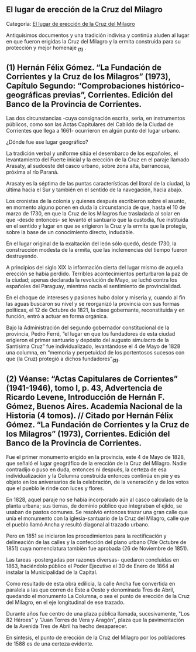 ## El lugar de erección de la Cruz del Milagro

Categoría: [El lugar de erección de la Cruz del Milagro](http://descubrircorrientes.com.ar/2012/index.php/1375-historia-desde-el-origen-hasta-1814/corrientes-colonial-primeras-noticias/el-milagro-de-la-cruz/el-lugar-de-ereccion-de-la-cruz-del-milagro)

Antiquísimos documentos y una tradición indivisa y continúa aluden al lugar en que fueron erigidas la Cruz del Milagro y la ermita construida para su protección y mejor homenaje <sub><strong><span><span>(1)</span></span></strong></sub> .

## **(1)** Hernán Félix Gómez. “La Fundación de Corrientes y la Cruz de los Milagros” (1973), Capítulo Segundo: “Comprobaciones histórico-geográficas previas”, Corrientes. Edición del Banco de la Provincia de Corrientes.

Las dos circunstancias -cuya consignación escrita, seria, en instrumentos públicos, como son las Actas Capitulares del Cabildo de la Ciudad de Corrientes que llega a 1661- ocurrieron en algún punto del lugar urbano.

¿Dónde fue ese lugar geográfico?

La tradición verbal y uniforme sitúa el desembarco de los españoles, el levantamiento del Fuerte inicial y la erección de la Cruz en el paraje llamado Arasaty, al sudoeste del casco urbano, sobre zona alta, barrancosa, próxima al río Paraná.

Arasaty es la séptima de las puntas características del litoral de la ciudad, la última hacia el Sur y también en el sentido de la navegación, hacia abajo.

Los cronistas de la colonia y quienes después escribieron sobre el asunto, en momento alguno ponen en duda la circunstancia de que, hasta el 10 de marzo de 1730, en que la Cruz de los Milagros fue trasladada al solar en que -desde entonces- se levantó el santuario que la custodia, fue instituida en el sentido y lugar en que se erigieron la Cruz y la ermita que la protegía, sobre la base de un conocimiento directo, indudable.

En el lugar original de la exaltación del león sólo quedó, desde 1730, la construcción modesta de la ermita, que las inclemencias del tiempo fueron destruyendo.

A principios del siglo XIX la información cierta del lugar mismo de aquella erección se había perdido. Terribles acontecimientos perturbaron la paz de la ciudad; apenas declarada la revolución de Mayo, se luchó contra los españoles del Paraguay, mientras nacía el sentimiento de provincialidad.

En el choque de intereses y pasiones hubo dolor y miseria y, cuando al fin las aguas buscaron su nivel y se reorganizó la provincia con sus formas políticas, el 12 de Octubre de 1821, la clase gobernante, reconstituida y en función, entró a actuar en forma orgánica.

Bajo la Administración del segundo gobernador constitucional de la provincia, Pedro Ferré, “el lugar en que los fundadores de esta ciudad erigieron el primer santuario y depósito del augusto simulacro de la Santísima Cruz” fue individualizado, levantándose el 4 de Mayo de 1828 una columna, en “memoria y perpetuidad de los portentosos sucesos con que (la Cruz) protegió a dichos fundadores”<sub><strong>(2)</strong></sub>.

## **(2)** Véanse: “Actas Capitulares de Corrientes” (1941-1946), tomo I, p. 43, Advertencia de Ricardo Levene, Introducción de Hernán F. Gómez, Buenos Aires. Academia Nacional de la Historia (4 tomos). // Citado por Hernán Félix Gómez. “La Fundación de Corrientes y la Cruz de los Milagros” (1973), Corrientes. Edición del Banco de la Provincia de Corrientes.

Fue el primer monumento erigido en la provincia, este 4 de Mayo de 1828, que señaló el lugar geográfico de la erección de la Cruz del Milagro. Nadie contradijo o puso en duda, entonces ni después, la certeza de esa individualización y la Columna construida entonces continúa en pie y es objeto en los aniversarios de la celebración, de la veneración y de los votos que el pueblo le rinde con luces y flores.

En 1828, aquel paraje no se había incorporado aún al casco calculado de la planta urbana; sus tierras, de dominio público que integraban el ejido, se usaban de pastos comunes. Se resolvió entonces trazar una gran calle que unía el monumento con la iglesia-santuario de la Cruz del Milagro, calle que el pueblo llamó Ancha y resultó diagonal al trazado urbano.

Pero en 1851 se iniciaron los procedimientos para la rectificación y delineación de las calles y la confección del plano urbano (7de Octubre de 1851) cuya nomenclatura también fue aprobada (26 de Noviembre de 1851).

Las tareas -postergadas por razones diversas- quedaron concluidas en 1863, haciéndolo público el Poder Ejecutivo el 30 de Enero de 1864 al instalar la Municipalidad de la Capital.

Como resultado de esta obra edilicia, la calle Ancha fue convertida en paralela a las que corren de Este a Oeste y denominada Tres de Abril, quedando el monumento La Columna, o sea el punto de erección de la Cruz del Milagro, en el eje longitudinal de ese trazado.

Durante años fue centro de una plaza pública llamada, sucesivamente, "Los 82 Héroes" y "Juan Torres de Vera y Aragón", plaza que la pavimentación de la Avenida Tres de Abril ha hecho desaparecer.

En síntesis, el punto de erección de la Cruz del Milagro por los pobladores de 1588 es de una certeza evidente.
